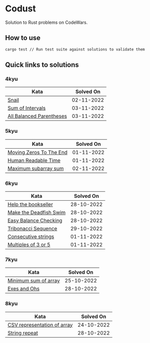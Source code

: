 # Codust

Solution to Rust problems on CodeWars.

## How to use

```bash
cargo test // Run test suite against solutions to validate them
```

## Quick links to solutions

### 4kyu

| Kata                                                                                                                               | Solved On   |
| ---------------------------------------------------------------------------------------------------------------------------------- | ----------- |
| [Snail](https://github.com/nighostchris/codust/blob/master/4kyu/snail/src/lib.rs)                                                  | 02-11-2022  |
| [Sum of Intervals](https://github.com/nighostchris/codust/blob/master/4kyu/sum_of_intervals/src/lib.rs)                            | 03-11-2022  |
| [All Balanced Parentheses](https://github.com/nighostchris/codust/blob/master/4kyu/all_balanced_parentheses/src/lib.rs)            | 03-11-2022  |

### 5kyu

| Kata                                                                                                                               | Solved On   |
| ---------------------------------------------------------------------------------------------------------------------------------- | ----------- |
| [Moving Zeros To The End](https://github.com/nighostchris/codust/blob/master/5kyu/moving_zeros_to_the_end/src/lib.rs)              | 01-11-2022  |
| [Human Readable Time](https://github.com/nighostchris/codust/blob/master/5kyu/human_readable_time/src/lib.rs)                      | 01-11-2022  |
| [Maximum subarray sum](https://github.com/nighostchris/codust/blob/master/5kyu/maximum_subarray_sum/src/lib.rs)                    | 02-11-2022  |

### 6kyu

| Kata                                                                                                                               | Solved On   |
| ---------------------------------------------------------------------------------------------------------------------------------- | ----------- |
| [Help the bookseller](https://github.com/nighostchris/codust/blob/master/6kyu/help_the_bookseller/src/lib.rs)                      | 28-10-2022  |
| [Make the Deadfish Swim](https://github.com/nighostchris/codust/blob/master/6kyu/make_the_deadfish_swim/src/lib.rs)                | 28-10-2022  |
| [Easy Balance Checking](https://github.com/nighostchris/codust/blob/master/6kyu/easy_balance_checking/src/lib.rs)                  | 28-10-2022  |
| [Tribonacci Sequence](https://github.com/nighostchris/codust/blob/master/6kyu/tribonacci_sequence/src/lib.rs)                      | 29-10-2022  |
| [Consecutive strings](https://github.com/nighostchris/codust/blob/master/6kyu/consecutive_strings/src/lib.rs)                      | 01-11-2022  |
| [Multiples of 3 or 5](https://github.com/nighostchris/codust/blob/master/6kyu/multiples_of_3_or_5/src/lib.rs)                      | 01-11-2022  |

### 7kyu

| Kata                                                                                                                               | Solved On   |
| ---------------------------------------------------------------------------------------------------------------------------------- | ----------- |
| [Minimum sum of array](https://github.com/nighostchris/codust/blob/master/7kyu/minimum_sum_of_array/src/lib.rs)                    | 25-10-2022  |
| [Exes and Ohs](https://github.com/nighostchris/codust/blob/master/7kyu/exes_and_ohs/src/lib.rs)                                    | 28-10-2022  |

### 8kyu

| Kata                                                                                                                               | Solved On   |
| ---------------------------------------------------------------------------------------------------------------------------------- | ----------- |
| [CSV representation of array](https://github.com/nighostchris/codust/blob/master/8kyu/csv_representation_of_array/src/lib.rs)      | 24-10-2022  |
| [String repeat](https://github.com/nighostchris/codust/blob/master/8kyu/string_repeat/src/lib.rs)                                  | 28-10-2022  |
